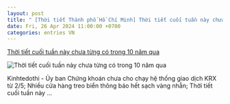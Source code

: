 ```yaml
---
layout: post
title: " [Thời tiết Thành phố Hồ Chí Minh] Thời tiết cuối tuần này chưa từng có trong 10 năm qua"
date: Fri, 26 Apr 2024 11:00:00 +0700
categories: entries VN
---
```

[Thời tiết cuối tuần này chưa từng có trong 10 năm qua](https://kinhtedothi.vn/thoi-tiet-cuoi-tuan-nay-chua-tung-co-trong-10-nam-qua.html)

![Thời tiết cuối tuần này chưa từng có trong 10 năm qua](https://static.kinhtedothi.vn/1200x630/images/upload//2024/04/26/hot-girl-summer-outfits-1.png)

Kinhtedothi - Ủy ban Chứng khoán chưa cho chạy hệ thống giao dịch KRX từ 2/5; Nhiều cửa hàng treo biển thông báo hết sạch vàng nhẫn; Thời tiết cuối tuần này ...

